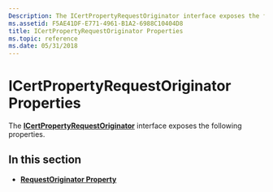 ```yaml
---
Description: The ICertPropertyRequestOriginator interface exposes the following properties.
ms.assetid: F5AE41DF-E771-4961-B1A2-6988C10404D8
title: ICertPropertyRequestOriginator Properties
ms.topic: reference
ms.date: 05/31/2018
---
```


# ICertPropertyRequestOriginator Properties

The [**ICertPropertyRequestOriginator**](/windows/desktop/api/CertEnroll/nn-certenroll-icertpropertyrequestoriginator) interface exposes the following properties.

## In this section

-   [**RequestOriginator Property**](/windows/desktop/api/CertEnroll/nf-certenroll-icertpropertyrequestoriginator-get_requestoriginator)

 

 




